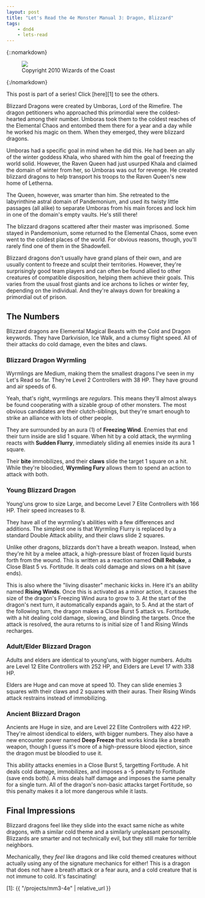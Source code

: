 ```yaml
---
layout: post
title: "Let's Read the 4e Monster Manual 3: Dragon, Blizzard"
tags:
    - dnd4
    - lets-read
---
```


{::nomarkdown}
<figure class="center">
  <img src="{{ "/assets/wir-mm3-4e-dragon-blizzard.png" | absolute_url }}"/>
  <figcaption>
    Copyright 2010 Wizards of the Coast
  </figcaption>
</figure>
{:/nomarkdown}

This post is part of a series! Click [here][1] to see the others.

Blizzard Dragons were created by Umboras, Lord of the Rimefire. The dragon
petitioners who approached this primordial were the coldest-hearted among their
number. Umboras took them to the coldest reaches of the Elemental Chaos and
entombed them there for a year and a day while he worked his magic on them. When
they emerged, they were blizzard dragons.

Umboras had a specific goal in mind when he did this. He had been an ally of the
winter goddess Khala, who shared with him the goal of freezing the world
solid. However, the Raven Queen had just usurped Khala and claimed the domain of
winter from her, so Umboras was out for revenge. He created blizzard dragons to
help transport his troops to the Raven Queen's new home of Letherna.

The Queen, however, was smarter than him. She retreated to the labyrinthine
astral domain of Pandemonium, and used its twisty little passages (all alike) to
separate Umboras from his main forces and lock him in one of the domain's empty
vaults. He's still there!

The blizzard dragons scattered after their master was imprisoned. Some stayed in
Pandemonium, some returned to the Elemental Chaos, some even went to the coldest
places of the world. For obvious reasons, though, you'll rarely find one of them
in the Shadowfell.

Blizzard dragons don't usually have grand plans of their own, and are usually
content to freeze and sculpt their territories. However, they're surprisingly
good team players and can often be found allied to other creatures of compatible
disposition, helping them achieve their goals. This varies from the usual frost
giants and ice archons to liches or winter fey, depending on the individual. And
they're always down for breaking a primordial out of prison.

## The Numbers

Blizzard dragons are Elemental Magical Beasts with the Cold and Dragon
keywords. They have Darkvision, Ice Walk, and a clumsy flight speed. All of
their attacks do cold damage, even the bites and claws.

### Blizzard Dragon Wyrmling

Wyrmlings are Medium, making them the smallest dragons I've seen in my Let's
Read so far. They're Level 2 Controllers with 38 HP. They have ground and air
speeds of 6.

Yeah, that's right, wyrmlings are _regulars_. This means they'll almost always
be found cooperating with a sizable group of other monsters. The most obvious
candidates are their clutch-siblings, but they're smart enough to strike an
alliance with lots of other people.

They are surrounded by an aura (1) of **Freezing Wind**. Enemies that end their
turn inside are slid 1 square. When hit by a cold attack, the wyrmling reacts
with **Sudden Flurry**, immediately sliding all enemies inside its aura 1
square.

Their **bite** immobilizes, and their **claws** slide the target 1 square on a
hit. While they're bloodied, **Wyrmling Fury** allows them to spend an action to
attack with both.

### Young Blizzard Dragon

Young'uns grow to size Large, and become Level 7 Elite Controllers with 166
HP. Their speed increases to 8.

They have all of the wyrmling's abilities with a few differences and
additions. The simplest one is that Wyrmling Flurry is replaced by a standard
Double Attack ability, and their claws slide 2 squares.

Unlike other dragons, blizzards don't have a breath weapon. Instead, when
they're hit by a melee attack, a high-pressure blast of frozen liquid bursts
forth from the wound. This is written as a reaction named **Chill Rebuke**, a
Close Blast 5 vs. Fortitude. It deals cold damage and slows on a hit (save
ends).

This is also where the "living disaster" mechanic kicks in. Here it's an ability
named **Rising Winds**. Once this is activated as a minor action, it causes the
size of the dragon's Freezing Wind aura to grow to 3. At the start of the
dragon's next turn, it automatically expands again, to 5. And at the start of
the following turn, the dragon makes a Close Burst 5 attack vs. Fortitude, with
a hit dealing cold damage, slowing, and blinding the targets. Once the attack is
resolved, the aura returns to is initial size of 1 and Rising Winds recharges.

### Adult/Elder Blizzard Dragon

Adults and elders are identical to young'uns, with bigger numbers. Adults are
Level 12 Elite Controllers with 252 HP, and Elders are Level 17 with 338
HP.

Elders are Huge and can move at speed 10. They can slide enemies 3 squares with
their claws and 2 squares with their auras. Their Rising Winds attack restrains
instead of immobilizing.

### Ancient Blizzard Dragon

Ancients are Huge in size, and are Level 22 Elite Controllers with 422
HP. They're almost idendical to elders, with bigger numbers. They also have a
new encounter power named **Deep Freeze** that works kinda like a breath weapon,
though I guess it's more of a high-pressure blood ejection, since the dragon
must be bloodied to use it.

This ability attacks enemies in a Close Burst 5, targetting Fortitude. A hit
deals cold damage, immobilizes, and imposes a -5 penalty to Fortitude (save ends
both). A miss deals half damage and imposes the same penalty for a single
turn. All of the dragon's non-basic attacks target Fortitude, so this penalty
makes it a lot more dangerous while it lasts.

## Final Impressions

Blizzard dragons feel like they slide into the exact same niche as white
dragons, with a similar cold theme and a similarly unpleasant
personality. Blizzards are smarter and not technically evil, but they still make
for terrible neighbors.

Mechanically, they _feel_ like dragons and like cold themed creatures without
actually using any of the signature mechanics for either! This is a dragon that
does not have a breath attack or a fear aura, and a cold creature that is not
immune to cold. It's fascinating!

[1]: {{ "/projects/mm3-4e" | relative_url }}

